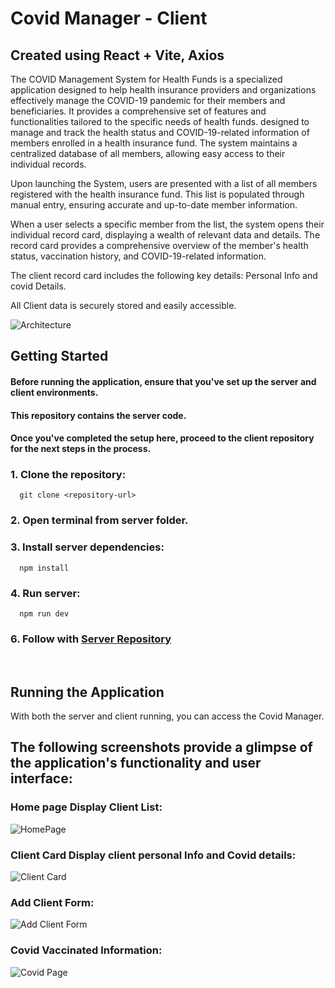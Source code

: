 # 
# Covid Manager  - Client
## Created using React + Vite, Axios

The COVID Management System for Health Funds is a specialized application designed to help health insurance providers and organizations
effectively manage the COVID-19 pandemic for their members and beneficiaries. It provides a comprehensive set of features and functionalities
tailored to the specific needs of health funds.
designed to manage and track the health status and COVID-19-related information of members enrolled in a health insurance fund.
The system maintains a centralized database of all members, allowing easy access to their individual records.

Upon launching the System, users are presented with a list of all members registered with the health insurance fund. 
This list is populated through manual entry, ensuring accurate and up-to-date member information.

When a user selects a specific member from the list, the system opens their individual record card,
displaying a wealth of relevant data and details. The record card provides a comprehensive overview of the member's health status, 
vaccination history, and COVID-19-related information.

The client record card includes the following key details:
Personal Info and covid Details.

All Client data is securely stored and easily accessible. 

![Architecture](https://github.com/brachaer/CovidServer/assets/145331020/0b5e6cd3-37b9-447e-a34b-cf399160f4ce)


## Getting Started
#### Before running the application, ensure that you've set up the server and client environments. 
#### This repository contains the server code. 

#### Once you've completed the setup here, proceed to the client repository for the next steps in the process.

### 1. Clone the repository:
      git clone <repository-url>
### 2.	Open terminal from server folder.
### 3.	Install server dependencies:
      npm install

### 4.	Run server:
      npm run dev
### 6.	Follow with [Server Repository](https://github.com/brachaer/CovidServer)
<br/>


## Running the Application

With both the server and client running, you can access the Covid Manager.

## The following screenshots provide a glimpse of the application's functionality and user interface:

### Home page Display Client List:
 
![HomePage](https://github.com/brachaer/CovidServer/assets/145331020/a643e566-1e9c-4d90-b251-9c3ed897b8a6)

### Client Card Display client personal Info and Covid details:

![Client Card](https://github.com/brachaer/CovidServer/assets/145331020/2d5a662c-3a04-4de9-9a43-102d0f27cb11)

### Add Client Form:

![Add Client Form](https://github.com/brachaer/CovidServer/assets/145331020/95fecc93-ddf3-47a0-ab1e-9e2a087cb773)

### Covid Vaccinated Information:

![Covid Page](https://github.com/brachaer/CovidServer/assets/145331020/c2df9048-ae06-46e8-9eae-ae54436a99ec)


